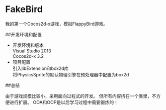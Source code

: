 FakeBird
========

我的第一个Cocos2d-x游戏，模拟FlappyBird游戏。

##开发环境和配置

+ 开发环境和版本  
    Visual Studio 2013  
    Cocos2d-x 3.2  
+ 项目配置  
    引入libExtension和box2d库  
    将PhysicsSprite的默认物理引擎在预处理器中配置为box2d  

##总结

由于游戏规模比较小，采用面向过程式的开发。
但所有内容挤在一个类里，不方便进行扩展。
OOA和OOP是以后学习过程中需要锻炼的！
